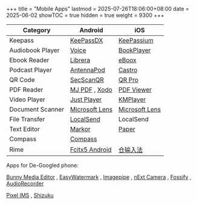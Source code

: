 +++
title       = "Mobile Apps"
lastmod     = 2025-07-26T18:06:00+08:00
date        = 2025-06-02
showTOC     = true
hidden      = true
weight      = 9300
+++

| Category | Android | iOS |
| --- | --- | --- |
| Keepass | [KeePassDX](https://www.keepassdx.com/) | [KeePassium](https://apps.apple.com/us/app/keepassium-keepass-passwords/id1435127111) |
| Audiobook Player | [Voice](https://voice.woitaschek.de/) | [BookPlayer](https://apps.apple.com/us/app/bookplayer/id1138219998) |
| Ebook Reader | [Librera](https://librera.mobi/) | [eBoox](https://apps.apple.com/us/app/eboox-fb2-epub-book-reader/id1489172068) |
| Podcast Player | [AntennaPod](https://antennapod.org/) | [Castro](https://castro.fm/) |
| QR Code | [SecScanQR](https://github.com/Fr4gorSoftware/SecScanQR) | [QR Pro](https://apps.apple.com/us/app/qr-pro-easy-qr-code-scanner/id1013912824) |
| PDF Reader | [MJ PDF](https://gitlab.com/mudlej_android/mj_pdf_reader) , [Xodo](https://xodo.com/) | [PDF Viewer](https://apps.apple.com/us/app/pdf-viewer-by-nutrient/id1120099014) |
| Video Player | [Just Player](https://github.com/eneim/exobase) | [KMPlayer](https://apps.apple.com/us/app/kmplayer/id835776444) |
| Document Scanner | [Microsoft Lens](https://play.google.com/store/apps/details?id=com.microsoft.office.officelens&hl=en_US) | [Microsoft Lens](https://apps.apple.com/us/app/microsoft-lens-pdf-scanner/id975925059) |
| File Transfer | [LocalSend](https://localsend.org/) | LocalSend |
| Text Editor | [Markor](https://github.com/gsantner/markor) | [Paper](https://apps.apple.com/us/app/paper-writing-app-notes/id1476984841) |
| Compass | [Compass](https://github.com/Kr0oked/Compass) |
| Rime | [Fcitx5 Android](https://github.com/fcitx5-android/fcitx5-android) | [仓输入法](https://apps.apple.com/us/app/%E4%BB%93%E8%BE%93%E5%85%A5%E6%B3%95/id6446617683) |

Apps for De-Googled phone:

[Bunny Media Editor](https://bunny-editor.org/)
, [EasyWatermark](https://github.com/rosuH/EasyWatermark)
, [Imagepipe](https://codeberg.org/Starfish/Imagepipe)
, [nExt Camera](https://play.google.com/store/apps/details?id=pl.nextcamera&hl=en_US)
, [Fossify](https://www.fossify.org/apps/)
, [AudioRecorder](https://github.com/Dimowner/AudioRecorder)

[Pixel IMS](https://github.com/kyujin-cho/pixel-volte-patch)
, [Shizuku](https://shizuku.rikka.app/)
